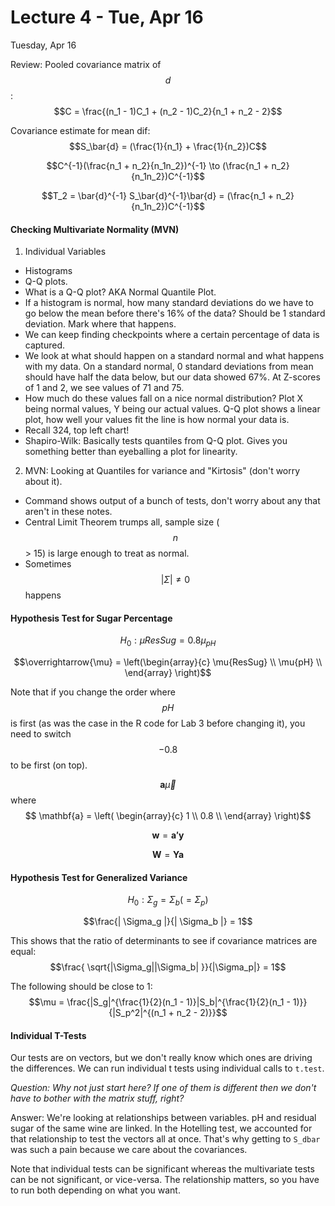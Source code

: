 # Lecture 4 - Tue, Apr 16

Tuesday, Apr 16

Review: Pooled covariance matrix of $$d$$: $$C = \frac{(n_1 - 1)C_1 + (n_2 - 1)C_2}{n_1 + n_2 - 2}$$

Covariance estimate for mean dif: $$S_\bar{d} = (\frac{1}{n_1} + \frac{1}{n_2})C$$

$$C^{-1}(\frac{n_1 + n_2}{n_1n_2})^{-1} \to (\frac{n_1 + n_2}{n_1n_2})C^{-1}$$

$$T_2 = \bar{d}^{-1} S_\bar{d}^{-1}\bar{d} = (\frac{n_1 + n_2}{n_1n_2})C^{-1}$$

#### Checking Multivariate Normality \(MVN\)

1. Individual Variables
* Histograms
* Q-Q plots.
* What is a Q-Q plot? AKA Normal Quantile Plot.
* If a histogram is normal, how many standard deviations do we have to go below the mean before there's 16% of the data? Should be 1 standard deviation. Mark where that happens.
* We can keep finding checkpoints where a certain percentage of data is captured.
* We look at what should happen on a standard normal and what happens with my data. On a standard normal, 0 standard deviations from mean should have half the data below, but our data showed 67%. At Z-scores of 1 and 2, we see values of 71 and 75.
* How much do these values fall on a nice normal distribution? Plot X being normal values, Y being our actual values. Q-Q plot shows a linear plot, how well your values fit the line is how normal your data is.
* Recall 324, top left chart!
* Shapiro-Wilk: Basically tests quantiles from Q-Q plot. Gives you something better than eyeballing a plot for linearity.
2. MVN: Looking at Quantiles for variance and "Kirtosis" \(don't worry about it\).

* Command shows output of a bunch of tests, don't worry about any that aren't in these notes.
* Central Limit Theorem trumps all, sample size \($$n$$ &gt; 15\) is large enough to treat as normal.
* Sometimes $$|\Sigma| \ne 0$$ happens

#### Hypothesis Test for Sugar Percentage

$$H_0: \mu{ResSug} = 0.8\mu_{pH}$$

$$\overrightarrow{\mu} = \left(\begin{array}{c} \mu{ResSug} \\ \mu{pH} \\ \end{array} \right)$$

Note that if you change the order where $$pH$$ is first \(as was the case in the R code for Lab 3 before changing it\), you need to switch $$-0.8$$ to be first \(on top\).

$$\mathbf{a}\overrightarrow{\mu}$$ where $$ \mathbf{a} = \left( \begin{array}{c} 1 \\ 0.8 \\ \end{array} \right)$$

$$\mathbf{w} = \mathbf{a'y}$$

$$\mathbf{W} = \mathbf{Ya}$$

#### Hypothesis Test for Generalized Variance

$$H_0: \Sigma_g = \Sigma_b (= \Sigma_p)$$

$$\frac{| \Sigma_g |}{| \Sigma_b |} = 1$$

This shows that the ratio of determinants to see if covariance matrices are equal: $$\frac{ \sqrt{|\Sigma_g||\Sigma_b| }}{|\Sigma_p|} = 1$$

The following should be close to 1: $$\mu = \frac{|S_g|^{\frac{1}{2}(n_1 - 1)}|S_b|^{\frac{1}{2}(n_1 - 1)}}{|S_p^2|^{(n_1 + n_2 - 2)}}$$

#### Individual T-Tests

Our tests are on vectors, but we don't really know which ones are driving the differences. We can run individual t tests using individual calls to `t.test`.

_Question: Why not just start here? If one of them is different then we don't have to bother with the matrix stuff, right?_

Answer: We're looking at relationships between variables. pH and residual sugar of the same wine are linked. In the Hotelling test, we accounted for that relationship to test the vectors all at once. That's why getting to `S_dbar` was such a pain because we care about the covariances.

Note that individual tests can be significant whereas the multivariate tests can be not significant, or vice-versa. The relationship matters, so you have to run both depending on what you want.



